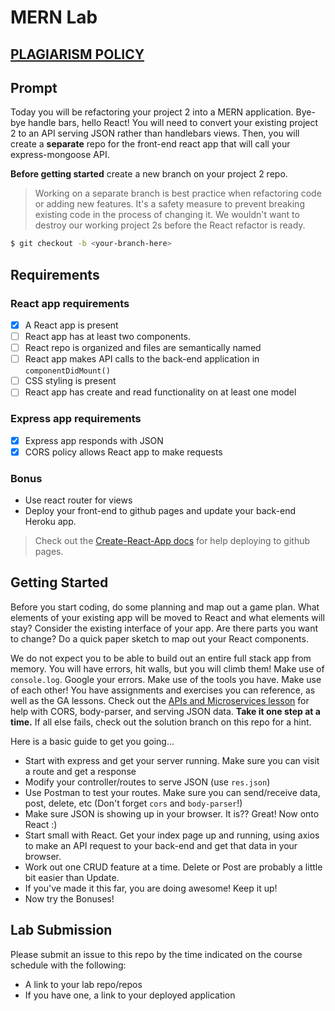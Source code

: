 # MERN Lab

## [PLAGIARISM POLICY](https://git.generalassemb.ly/DC-WDI/WDI20/blob/master/plagiarism.md)


## Prompt

Today you will be refactoring your project 2 into a MERN application. Bye-bye handle bars, hello React! You will need to convert your existing project 2 to an API serving JSON rather than handlebars views. Then, you will create a **separate** repo for the front-end react app that will call your express-mongoose API.

**Before getting started** create a new branch on your project 2 repo.
> Working on a separate branch is best practice when refactoring code or adding new features. It's a safety measure to prevent breaking existing code in the process of changing it. We wouldn't want to destroy our working project 2s before the React refactor is ready.

```bash
$ git checkout -b <your-branch-here>
```

## Requirements

### React app requirements

- [X] A React app is present
- [ ] React app has at least two components.
- [ ] React repo is organized and files are semantically named
- [ ] React app makes API calls to the back-end application in `componentDidMount()`
- [ ] CSS styling is present
- [ ] React app has create and read functionality on at least one model

### Express app requirements

- [X] Express app responds with JSON
- [X] CORS policy allows React app to make requests

### Bonus

- Use react router for views
- Deploy your front-end to github pages and update your back-end Heroku app.
> Check out the [Create-React-App docs](https://github.com/facebookincubator/create-react-app/blob/master/packages/react-scripts/template/README.md) for help deploying to github pages.

## Getting Started

Before you start coding, do some planning and map out a game plan.  What elements of your existing app will be moved to React and what elements will stay? Consider the existing interface of your app. Are there parts you want to change? Do a quick paper sketch to map out your React components.

We do not expect you to be able to build out an entire full stack app from memory.  You will have errors, hit walls, but you will climb them!  Make use of `console.log`.  Google your errors.  Make use of the tools you have.  Make use of each other!  You have assignments and exercises you can reference, as well as the GA lessons. Check out the [APIs and Microservices lesson](https://git.generalassemb.ly/ga-wdi-lessons/express-apis-microservices) for help with CORS, body-parser, and serving JSON data. **Take it one step at a time.** If all else fails, check out the solution branch on this repo for a hint.

Here is a basic guide to get you going...

- Start with express and get your server running.  Make sure you can visit a route and get a response
- Modify your controller/routes to serve JSON (use `res.json`)
- Use Postman to test your routes.  Make sure you can send/receive data, post, delete, etc (Don't forget `cors` and `body-parser`!)
- Make sure JSON is showing up in your browser.  It is??  Great!  Now onto React :)
- Start small with React.  Get your index page up and running, using axios to make an API request to your back-end and get that data in your browser.
- Work out one CRUD feature at a time.  Delete or Post are probably a little bit easier than Update.
- If you've made it this far, you are doing awesome!  Keep it up!
- Now try the Bonuses!

## Lab Submission

Please submit an issue to this repo by the time indicated on the course schedule with the following:

- A link to your lab repo/repos
- If you have one, a link to your deployed application